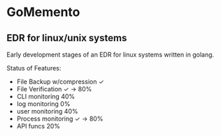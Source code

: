 # GoMemento
## EDR for linux/unix systems

Early development stages of an EDR for linux systems written in golang.

Status of Features:
- File Backup w/compression ✓
- File Verification ✓ -> 80%
- CLI monitoring 40%
- log monitoring 0%
- user monitoring 40%
- Process monitoring ✓ -> 80%
- API funcs 20%
